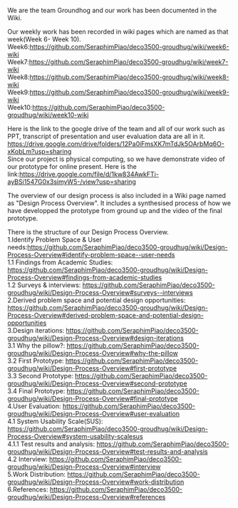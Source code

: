 We are the team Groundhog and our work has been documented in the Wiki.


Our weekly work has been recorded in wiki pages which are named as that week(Week 6- Week 10).  
Week6:https://github.com/SeraphimPiao/deco3500-groudhug/wiki/week6-wiki  
Week7:https://github.com/SeraphimPiao/deco3500-groudhug/wiki/week7-wiki  
Week8:https://github.com/SeraphimPiao/deco3500-groudhug/wiki/week8-wiki  
Week9:https://github.com/SeraphimPiao/deco3500-groudhug/wiki/week9-wiki  
Week10:https://github.com/SeraphimPiao/deco3500-groudhug/wiki/week10-wiki  

Here is the link to the google drive of the team and all of our work such as PPT, transcript of presentation and user evaluation data are all in it. https://drive.google.com/drive/folders/12Pa0iFmsXK7mTdJk5OArbMq6O-xKobLm?usp=sharing  
Since our project is physical computing, so we have demonstrate video of our prototype for online present. Here is the link:https://drive.google.com/file/d/1kw834AwkFTi-ayBSi1547G0x3simyW5-/view?usp=sharing  

The overview of our design process is also included in a Wiki page named as "Design Process Overview". It includes a synthesised process of how we have developped the prototype from ground up and the video of the final prototype.  
  
There is the structure of our Design Process Overview.  
1.Identify Problem Space & User needs:https://github.com/SeraphimPiao/deco3500-groudhug/wiki/Design-Process-Overview#identify-problem-space--user-needs  
  1.1 Findings from Academic Studies:  https://github.com/SeraphimPiao/deco3500-groudhug/wiki/Design-Process-Overview#findings-from-academic-studies  
  1.2 Surveys & interviews:  https://github.com/SeraphimPiao/deco3500-groudhug/wiki/Design-Process-Overview#surveys--interviews  
2.Derived problem space and potential design opportunities:  https://github.com/SeraphimPiao/deco3500-groudhug/wiki/Design-Process-Overview#derived-problem-space-and-potential-design-opportunities  
3.Design iterations:  https://github.com/SeraphimPiao/deco3500-groudhug/wiki/Design-Process-Overview#design-iterations  
  3.1 Why the pillow?:  https://github.com/SeraphimPiao/deco3500-groudhug/wiki/Design-Process-Overview#why-the-pillow  
  3.2 First Prototype:  https://github.com/SeraphimPiao/deco3500-groudhug/wiki/Design-Process-Overview#first-prototype  
  3.3 Second Prototype:  https://github.com/SeraphimPiao/deco3500-groudhug/wiki/Design-Process-Overview#second-prototype  
  3.4 Final Prototype:  https://github.com/SeraphimPiao/deco3500-groudhug/wiki/Design-Process-Overview#final-prototype  
4.User Evaluation:  https://github.com/SeraphimPiao/deco3500-groudhug/wiki/Design-Process-Overview#user-evaluation  
  4.1 System Usability Scale(SUS): https://github.com/SeraphimPiao/deco3500-groudhug/wiki/Design-Process-Overview#system-usability-scalesus   
    4.1.1 Test results and analysis:  https://github.com/SeraphimPiao/deco3500-groudhug/wiki/Design-Process-Overview#test-results-and-analysis  
  4.2 Interview:  https://github.com/SeraphimPiao/deco3500-groudhug/wiki/Design-Process-Overview#interview  
5.Work Distribution:  https://github.com/SeraphimPiao/deco3500-groudhug/wiki/Design-Process-Overview#work-distribution  
6.References:  https://github.com/SeraphimPiao/deco3500-groudhug/wiki/Design-Process-Overview#references  
  
